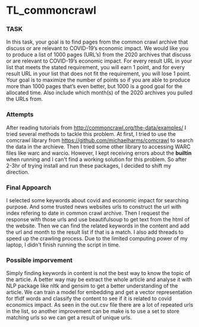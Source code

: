 # TL_commoncrawl
### TASK
In this task, your goal is to find pages from the ​common crawl archive​ that discuss ​or are relevant to COVID-19’s economic impact. We would like you to produce a list of 1000 pages (URL’s) from the ​2020 archives​ that discuss or are relevant to COVID-19’s economic impact. For every result URL in your list that meets the stated requirement, you will earn 1 point, and for every result URL in your list that does not fit the requirement, you will lose 1 point. Your goal is to maximize the number of points so if you are able to produce more than 1000 pages that’s even better, but 1000 is a good goal for the allocated time. Also include which month(s) of the 2020 archives you pulled the URLs from.
### Attempts
After reading tutorials from http://commoncrawl.org/the-data/examples/ I tried several methods to tackle this problem.
At first, I tried to use the comcrawl library from https://github.com/michaelharms/comcrawl to search the data in the archieve. Then I tried some other library to accessing WARC files like warc and warcio. However, I kept receiving errors about the __builtin__ when running and I can't find a working solution for this problem. So after 2-3hr of trying install and run these packages, I decided to shift my direction.
### Final Appoarch
I selected some keywords about covid and economic impact for searching purpose. And some trusted news websites urls to construct the url with index refering to date in common crawl archive. Then I request the response with those urls and use beautifulsoup to get text from the html of the website. Then we can find the related keywords in the content and add the url and month to the result list if that is a match. I also add threads to speed up the crawling process. Due to the limited computing power of my laptop, I didn't finish running the script in time.
### Possible imporvement
Simply finding keywords in content is not the best way to know the topic of the article. A better way may be extract the whole article and analyse it with NLP package like nltk and gensim to get a better understanding of the article. We can train a model for embedding and get a vector representation for tfidf words and classify the content to see if it is related to covid economics impact.
As seen in the out.csv file there are a lot of repeated urls in the list, so another improvement can be make is to use a set to store matching urls so we can get a result of unique urls.
